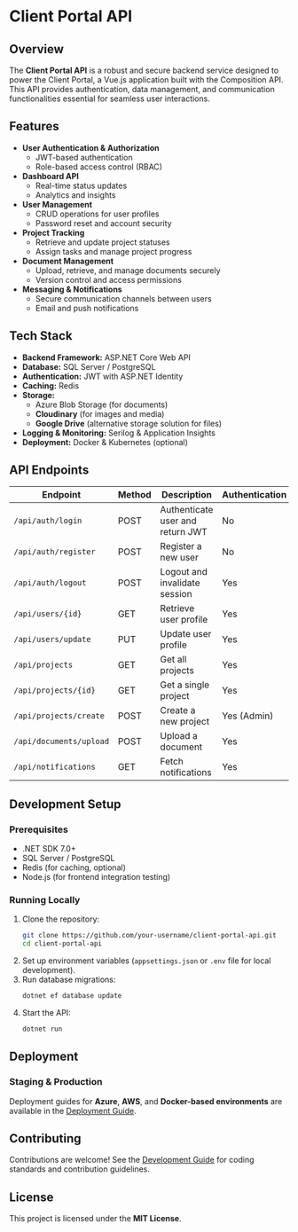 # Client Portal API

## Overview
The **Client Portal API** is a robust and secure backend service designed to power the Client Portal, a Vue.js application built with the Composition API. This API provides authentication, data management, and communication functionalities essential for seamless user interactions.

## Features
- **User Authentication & Authorization**
  - JWT-based authentication
  - Role-based access control (RBAC)
- **Dashboard API**
  - Real-time status updates
  - Analytics and insights
- **User Management**
  - CRUD operations for user profiles
  - Password reset and account security
- **Project Tracking**
  - Retrieve and update project statuses
  - Assign tasks and manage project progress
- **Document Management**
  - Upload, retrieve, and manage documents securely
  - Version control and access permissions
- **Messaging & Notifications**
  - Secure communication channels between users
  - Email and push notifications

## Tech Stack
- **Backend Framework:** ASP.NET Core Web API
- **Database:** SQL Server / PostgreSQL
- **Authentication:** JWT with ASP.NET Identity
- **Caching:** Redis
- **Storage:**
  - Azure Blob Storage (for documents)
  - **Cloudinary** (for images and media)
  - **Google Drive** (alternative storage solution for files)
- **Logging & Monitoring:** Serilog & Application Insights
- **Deployment:** Docker & Kubernetes (optional)

## API Endpoints
| Endpoint                   | Method | Description                           | Authentication |
|----------------------------|--------|---------------------------------------|----------------|
| `/api/auth/login`          | POST   | Authenticate user and return JWT     | No             |
| `/api/auth/register`       | POST   | Register a new user                  | No             |
| `/api/auth/logout`         | POST   | Logout and invalidate session        | Yes            |
| `/api/users/{id}`          | GET    | Retrieve user profile                | Yes            |
| `/api/users/update`        | PUT    | Update user profile                  | Yes            |
| `/api/projects`            | GET    | Get all projects                     | Yes            |
| `/api/projects/{id}`       | GET    | Get a single project                 | Yes            |
| `/api/projects/create`     | POST   | Create a new project                 | Yes (Admin)    |
| `/api/documents/upload`    | POST   | Upload a document                    | Yes            |
| `/api/notifications`       | GET    | Fetch notifications                  | Yes            |

## Development Setup
### Prerequisites
- .NET SDK 7.0+
- SQL Server / PostgreSQL
- Redis (for caching, optional)
- Node.js (for frontend integration testing)

### Running Locally
1. Clone the repository:
   ```sh
   git clone https://github.com/your-username/client-portal-api.git
   cd client-portal-api
   ```
2. Set up environment variables (`appsettings.json` or `.env` file for local development).
3. Run database migrations:
   ```sh
   dotnet ef database update
   ```
4. Start the API:
   ```sh
   dotnet run
   ```

## Deployment
### Staging & Production
Deployment guides for **Azure**, **AWS**, and **Docker-based environments** are available in the [Deployment Guide](./DEPLOYMENT.md).

## Contributing
Contributions are welcome! See the [Development Guide](./DEVELOPMENT.md) for coding standards and contribution guidelines.

## License
This project is licensed under the **MIT License**.

